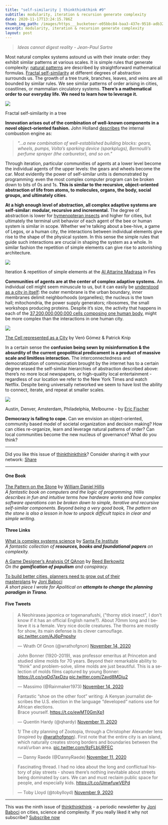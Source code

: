 ```yaml
---
title: "self-similarity | thinkthinkthink #9"
subtitle: modularity, iteration & recursion generate complexity
date: 2020-11-17T13:24:15.786Z
thumb_img_path: /images/https___bucketeer-e05bbc84-baa3-437e-9518-adb32be77984.s3.amazonaws.com_public_images_1bc7a4df-3bb9-4a04-be16-4da34ae02fe9_787x355.png
excerpt: modularity, iteration & recursion generate complexity
layout: post
---
```

<!--StartFragment-->

> *Ideas cannot digest reality* *\- Jean-Paul Sartre*

Most natural complex systems astound us with their innate order: they exhibit similar patterns at various scales. It is simple rules that generate complexity: [natural patterns](https://en.wikipedia.org/wiki/Patterns_in_nature) are described by straightforward mathematical formulas. [Fractal self-similarity](https://en.wikipedia.org/wiki/Self-similarity) at different degrees of abstraction surrounds us. The growth of a tree trunk, branches, leaves, and veins are all bounded by similar rules. We see similar patterns of order arising in cities, coastlines, or mammalian circulatory systems. **There’s a mathematical order to our everyday life. We need to learn how to leverage it.**

[![](https://cdn.substack.com/image/fetch/w_1456,c_limit,f_auto,q_auto:good,fl_progressive:steep/https%3A%2F%2Fbucketeer-e05bbc84-baa3-437e-9518-adb32be77984.s3.amazonaws.com%2Fpublic%2Fimages%2Fc933af5f-366b-476d-be5e-7074dd5f01bf_1296x302.png)](https://cdn.substack.com/image/fetch/f_auto,q_auto:good,fl_progressive:steep/https%3A%2F%2Fbucketeer-e05bbc84-baa3-437e-9518-adb32be77984.s3.amazonaws.com%2Fpublic%2Fimages%2Fc933af5f-366b-476d-be5e-7074dd5f01bf_1296x302.png)

Fractal self-similarity in a tree

**Innovation arises out of the combination of well-known components in a novel object-oriented fashion.** John Holland [describes](https://www.goodreads.com/book/show/21068359-complexity) the internal combustion engine as:

> *"…a new combination of well-established building blocks: gears, wheels, pumps, Volta’s sparking device (sparkplugs), Bernoulli’s perfume sprayer (the carburetor), and so on."*

Through iteration, particular communities of agents at a lower level become the individual agents of the upper levels: the gears and wheels become the car. Most evidently the power of self-similar units is demonstrated by programming: even the most complex computer program can be broken down to bits of 0s and 1s. **This is similar to the recursive, object-oriented abstraction of life from atoms, to molecules, organs, the body, social groups, and ultimately cities**.

**At a high enough level of abstraction, all complex adaptive systems are self-similar: modular, recursive and incremental.** The degree of abstraction is lower for [hymenopteran insects](https://en.wikipedia.org/wiki/Hymenoptera) and higher for cities, but ultimately the terminal unit behavior of each agent of the bee or human system is similar in scope. Whether we're talking about a bee-hive, a game of Legos, or a human city, the interactions between individual elements give rise to the shape of the physical system. In this sense the simple rules that guide such interactions are crucial in shaping the system as a whole. In similar fashion the repetition of simple elements can give rise to astonishing architecture.

[![](https://cdn.substack.com/image/fetch/w_1456,c_limit,f_auto,q_auto:good,fl_progressive:steep/https%3A%2F%2Fbucketeer-e05bbc84-baa3-437e-9518-adb32be77984.s3.amazonaws.com%2Fpublic%2Fimages%2F1bc7a4df-3bb9-4a04-be16-4da34ae02fe9_787x355.png)](https://cdn.substack.com/image/fetch/f_auto,q_auto:good,fl_progressive:steep/https%3A%2F%2Fbucketeer-e05bbc84-baa3-437e-9518-adb32be77984.s3.amazonaws.com%2Fpublic%2Fimages%2F1bc7a4df-3bb9-4a04-be16-4da34ae02fe9_787x355.png)

Iteration & repetition of simple elements at the [Al Attarine Madrasa](https://en.wikipedia.org/wiki/Al-Attarine_Madrasa) in Fes

**Communities of agents are at the center of complex adaptive systems.** An individual cell might seem minuscule to us, but it can easily be [understood as a city in itself](https://www.slideshare.net/tonyng5074/cell-city-46128804): the outer membrane is the urban boundary, inner membranes delimit neighborhoods (organelles); the nucleus is the town hall; mitochondria, the power supply generators; ribosomes, the small workshops producing proteins. Despite it’s size, the activity that happens in each of the [37,200,000,000,000 cells composing one human body](https://d1wqtxts1xzle7.cloudfront.net/45149035/An_estimation_of_the_number_of_cells_in_20160427-5712-ttap4d.pdf?1461799325=&response-content-disposition=inline%3B+filename%3DAn_estimation_of_the_number_of_cells_in.pdf&Expires=1605543947&Signature=U-KsT95544iU4bjQSkZ1KpS8JZsyV9i~nPe5RTxfDaz~-6efX~GAVHv8lUhVyHIoo04R7ZUk-1lUmvrFY2t7-nTzzFikjI1YWL8ivYymZgUlWfoVurijRm-E-X1-ScaT0SDfSWMnSG4VRszFMw46OVHD8ld~bqbNT6LpR5fFgUJf1pseotsHC-RhyFYN4V0d48eSSrwtC89d10YEcPcOZinQTtbX8YYe0Nd024MgccS53N4Uun0O-cxkmjI-SK3hkn8yv7VNjqCP1svnKkGaHNabZQXWvKmdJmJmCXwnNKrDNSwTYG51ZG9CJT-VhRsd7ySPxwzjHUK0sPLwG~mi4g__&Key-Pair-Id=APKAJLOHF5GGSLRBV4ZA), might be more complex than the interactions in one human city.

[![](https://cdn.substack.com/image/fetch/w_1456,c_limit,f_auto,q_auto:good,fl_progressive:steep/https%3A%2F%2Fbucketeer-e05bbc84-baa3-437e-9518-adb32be77984.s3.amazonaws.com%2Fpublic%2Fimages%2Ff6d428f0-e15c-4bbb-b374-a57b6452ba41_1248x673.png)](https://cdn.substack.com/image/fetch/f_auto,q_auto:good,fl_progressive:steep/https%3A%2F%2Fbucketeer-e05bbc84-baa3-437e-9518-adb32be77984.s3.amazonaws.com%2Fpublic%2Fimages%2Ff6d428f0-e15c-4bbb-b374-a57b6452ba41_1248x673.png)

[The Cell represented as a City](https://www.behance.net/gallery/64334505/Cell-City) by Veró Gómez & Patrick Knip

In a certain sense the **confusion being sewn by misinformation & the absurdity of the current geopolitical predicament is a product of massive scale and limitless interaction.** The interconnectedness and democratization of communication brought by the internet has to a certain degree erased the self-similar hierarchies of abstraction described above: there’s no more local newspapers, or high-quality local entertainment - regardless of our location we refer to the New York Times and watch Netflix. Despite being universally networked we seem to have lost the ability to connect, iterate, and repeat at smaller scales.

[![](https://cdn.substack.com/image/fetch/w_1456,c_limit,f_auto,q_auto:good,fl_progressive:steep/https%3A%2F%2Fbucketeer-e05bbc84-baa3-437e-9518-adb32be77984.s3.amazonaws.com%2Fpublic%2Fimages%2Fc01384eb-9d82-48bc-af68-0a955b53b15b_1368x270.png)](https://cdn.substack.com/image/fetch/f_auto,q_auto:good,fl_progressive:steep/https%3A%2F%2Fbucketeer-e05bbc84-baa3-437e-9518-adb32be77984.s3.amazonaws.com%2Fpublic%2Fimages%2Fc01384eb-9d82-48bc-af68-0a955b53b15b_1368x270.png)

Austin, Denver, Amsterdam, Philadelphia, Melbourne - by [Eric Fischer](https://www.flickr.com/photos/walkingsf/)

**Democracy is failing to cope.** Can we envision an object-oriented, community based model of societal organization and decision making? How can cities re-organize, learn and leverage natural patterns of order? Can local communities become the new nucleus of governance? What do you think?

- - -

Did you like this issue of [thinkthinkthink](https://thinkthinkthink.substack.com/)? Consider sharing it with your network:  [Share](https://thinkthinkthink.substack.com/p/selfsimilarity?r=lzy5&utm_campaign=post&utm_medium=email&utm_source=copy)

- - -

#### **One Book**

[The Pattern on the Stone](https://www.goodreads.com/book/show/277658.The_Pattern_on_the_Stone) by [William Daniel Hillis](https://twitter.com/dannyhillis)\
*A fantastic book on computers and the logic of programming. Hillis describes in fun and intuitive terms how hardware works and how complex software operations can be broken down to simple, iterative and recursive self-similar components. Beyond being a very good book, The pattern on the stone is also a lesson in how to unpack difficult topics in clear and simple writing.*

#### Three Links

[What is complex systems science](https://santafe.edu/what-is-complex-systems-science) by [Santa Fe Institute](https://twitter.com/sfiscience)\
*A fantastic collection of **resources, books and foundational papers** on complexity.*

[A Game Designer’s Analysis Of QAnon](https://medium.com/curiouserinstitute/a-game-designers-analysis-of-qanon-580972548be5) by [Reed Berkowitz](https://twitter.com/soi)\
*On the **gamification of populism** and conspiracy.*

[To build better cities, planners need to grow out of their masterplans](https://apolitical.co/en/solution_article/build-better-cities) by [Joni Baboci](https://twitter.com/dbaboci)\
*A short piece I wrote for Apolitical on **attempts to change the planning paradigm in Tirana**.*

#### Five Tweets

<!--StartFragment--><!--StartFragment-->

<blockquote class="twitter-tweet"><p lang="en" dir="ltr">A Neohirasea japonica or togenanafushi, (&quot;thorny stick insect&quot;, I don&#39;t know if it has an official English name?). About 70mm long and I believe it is a female. Very nice docile creatures. The thorns are mostly for show, its main defense is its clever camouflage. <a href="https://t.co/AJ6pPnpshy">pic.twitter.com/AJ6pPnpshy</a></p>&mdash; Wrath Of Gnon (@wrathofgnon) <a href="https://twitter.com/wrathofgnon/status/1327553771996545024?ref_src=twsrc%5Etfw">November 14, 2020</a></blockquote> <script async src="https://platform.twitter.com/widgets.js" charset="utf-8"></script>

<!--EndFragment--><!--StartFragment-->

<blockquote class="twitter-tweet"><p lang="en" dir="ltr">John Bonner (1920-2019), was professor emeritus at Princeton and studied slime molds for 70 years. Beyond their remarkable ability to “think” and problem-solve, slime molds are just beautiful. This is a selection of molds films captured by young Bonner: <a href="https://t.co/yqDd7axDzu">https://t.co/yqDd7axDzu</a> <a href="https://t.co/Zavd8MDiu2">pic.twitter.com/Zavd8MDiu2</a></p>&mdash; Massimo (@Rainmaker1973) <a href="https://twitter.com/Rainmaker1973/status/1327725726049722368?ref_src=twsrc%5Etfw">November 14, 2020</a></blockquote> <script async src="https://platform.twitter.com/widgets.js" charset="utf-8"></script>

<!--EndFragment--><!--StartFragment-->

<blockquote class="twitter-tweet"><p lang="en" dir="ltr">Fantastic “shoe on the other foot” writing: A Kenyan journalist describes the U.S. election in the language “developed” nations use for African elections.<br>Brace yourself. <a href="https://t.co/ewMT0GmXp1">https://t.co/ewMT0GmXp1</a></p>&mdash; Quentin Hardy (@qhardy) <a href="https://twitter.com/qhardy/status/1326470350767489024?ref_src=twsrc%5Etfw">November 11, 2020</a></blockquote> <script async src="https://platform.twitter.com/widgets.js" charset="utf-8"></script>

<!--EndFragment--><!--StartFragment-->

<blockquote class="twitter-tweet"><p lang="en" dir="ltr">1/ The city planning of Zootopia, through a Christopher Alexander lens (inspired by <a href="https://twitter.com/wrathofgnon?ref_src=twsrc%5Etfw">@wrathofgnon</a>). First note that the entire city is an island, which naturally creates strong borders and boundaries between the rural/urban area. <a href="https://t.co/9zFLbURFEC">pic.twitter.com/9zFLbURFEC</a></p>&mdash; Danny Raede (@DannyRaede) <a href="https://twitter.com/DannyRaede/status/1326385840071839744?ref_src=twsrc%5Etfw">November 11, 2020</a></blockquote> <script async src="https://platform.twitter.com/widgets.js" charset="utf-8"></script>

<!--EndFragment--><!--StartFragment-->

<blockquote class="twitter-tweet"><p lang="en" dir="ltr">Fascinating thread. I had no idea about the long and conflictual history of play streets - shows there’s nothing inevitable about streets being dominated by cars. We can and must reclaim public space for people, and especially kids. <a href="https://t.co/UmwfuwVEPd">https://t.co/UmwfuwVEPd</a></p>&mdash; Toby Lloyd (@tobylloyd) <a href="https://twitter.com/tobylloyd/status/1325938004557508611?ref_src=twsrc%5Etfw">November 9, 2020</a></blockquote> <script async src="https://platform.twitter.com/widgets.js" charset="utf-8"></script>

<!--EndFragment-->

- - -

This was the ninth issue of [thinkthinkthink](https://thinkthinkthink.substack.com/) - a periodic newsletter by [Joni Baboci](https://joni.baboci.net/) on cities, science and complexity. If you really liked it why not subscribe? [Subscribe now](http://thinkthinkthink.substack.com/subscribe)<!--EndFragment-->